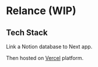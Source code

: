 # Relance (WIP)

## Tech Stack

Link a Notion database to Next app.

Then hosted on [Vercel](https://vercel.com) platform.
